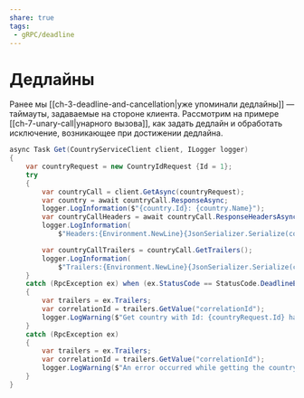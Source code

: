 ```yaml
---
share: true
tags:
 - gRPC/deadline
---
```

# Дедлайны
Ранее мы [[ch-3-deadline-and-cancellation|уже упоминали дедлайны]] — таймауты, задаваемые на стороне клиента. Рассмотрим на примере [[ch-7-unary-call|унарного вызова]], как задать дедлайн и обработать исключение, возникающее при достижении дедлайна.
```csharp
async Task Get(CountryServiceClient client, ILogger logger)
{
    var countryRequest = new CountryIdRequest {Id = 1};
    try
    {
        var countryCall = client.GetAsync(countryRequest);
        var country = await countryCall.ResponseAsync;
        logger.LogInformation($"{country.Id}: {country.Name}");
        var countryCallHeaders = await countryCall.ResponseHeadersAsync;
        logger.LogInformation(
            $"Headers:{Environment.NewLine}{JsonSerializer.Serialize(countryCallHeaders, new JsonSerializerOptions {WriteIndented = true})}");

        var countryCallTrailers = countryCall.GetTrailers();
        logger.LogInformation(
            $"Trailers:{Environment.NewLine}{JsonSerializer.Serialize(countryCallTrailers, new JsonSerializerOptions {WriteIndented = true})}");
    }
    catch (RpcException ex) when (ex.StatusCode == StatusCode.DeadlineExceeded)
    {
        var trailers = ex.Trailers;
        var correlationId = trailers.GetValue("correlationId");
        logger.LogWarning($"Get country with Id: {countryRequest.Id} has timed out, correlationId: {correlationId}");
    }
    catch (RpcException ex)
    {
        var trailers = ex.Trailers;
        var correlationId = trailers.GetValue("correlationId");
        logger.LogWarning($"An error occurred while getting the country with Id: {countryRequest.Id} has timed out, correlationId: {correlationId}");
    }
}
```